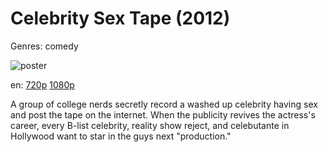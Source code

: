 # Celebrity Sex Tape (2012)

Genres: comedy

![poster](http://image.tmdb.org/t/p/w500/k0FxefTQk2Wx94STlgPYcynp9Ty.jpg)

en:
  [720p](magnet:?xt=urn:btih:92BFFF5E25A7B09FB517A3DDDF545D9AAB96BD07&tr=udp://glotorrents.pw:6969/announce&tr=udp://tracker.opentrackr.org:1337/announce&tr=udp://torrent.gresille.org:80/announce&tr=udp://tracker.openbittorrent.com:80&tr=udp://tracker.coppersurfer.tk:6969&tr=udp://tracker.leechers-paradise.org:6969&tr=udp://p4p.arenabg.ch:1337&tr=udp://tracker.internetwarriors.net:1337)
  [1080p](magnet:?xt=urn:btih:39F9A0C448F209051A5E3BF41911E745D6AC65CD&tr=udp://glotorrents.pw:6969/announce&tr=udp://tracker.opentrackr.org:1337/announce&tr=udp://torrent.gresille.org:80/announce&tr=udp://tracker.openbittorrent.com:80&tr=udp://tracker.coppersurfer.tk:6969&tr=udp://tracker.leechers-paradise.org:6969&tr=udp://p4p.arenabg.ch:1337&tr=udp://tracker.internetwarriors.net:1337)
  


A group of college nerds secretly record a washed up celebrity having sex and post the tape on the internet. When the publicity revives the actress's career, every B-list celebrity, reality show reject, and celebutante in Hollywood want to star in the guys next "production."